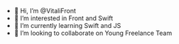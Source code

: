 - 👋 Hi, I’m @VitaliFront
- 👀 I’m interested in Front and Swift
- 🌱 I’m currently learning Swift and JS
- 💞️ I’m looking to collaborate on Young Freelance Team



